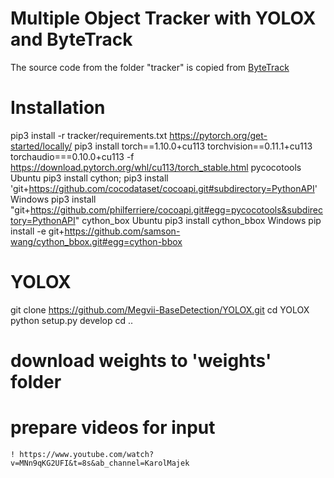 # Multiple Object Tracker with YOLOX and ByteTrack 
The source code from the folder "tracker" is copied from [ByteTrack](https://github.com/ifzhang/ByteTrack)

# Installation

pip3 install -r tracker/requirements.txt
https://pytorch.org/get-started/locally/
pip3 install torch==1.10.0+cu113 torchvision==0.11.1+cu113 torchaudio===0.10.0+cu113
-f https://download.pytorch.org/whl/cu113/torch_stable.html
pycocotools
    Ubuntu
        pip3 install cython; pip3 install 'git+https://github.com/cocodataset/cocoapi.git#subdirectory=PythonAPI'
    Windows
        pip3 install "git+https://github.com/philferriere/cocoapi.git#egg=pycocotools&subdirectory=PythonAPI"
cython_box
    Ubuntu
        pip3 install cython_bbox
    Windows
        pip install -e git+https://github.com/samson-wang/cython_bbox.git#egg=cython-bbox

# YOLOX

git clone https://github.com/Megvii-BaseDetection/YOLOX.git
cd YOLOX python setup.py develop cd ..

# download weights to 'weights' folder
# prepare videos for input
    ! https://www.youtube.com/watch?v=MNn9qKG2UFI&t=8s&ab_channel=KarolMajek


